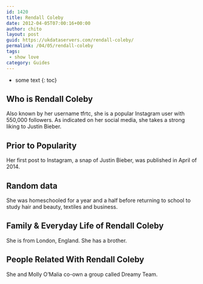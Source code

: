 ```yaml
---
id: 1420
title: Rendall Coleby
date: 2012-04-05T07:00:16+00:00
author: chito
layout: post
guid: https://ukdataservers.com/rendall-coleby/
permalink: /04/05/rendall-coleby
tags:
 - show love
category: Guides
---
```


* some text
{: toc}
          
          
## Who is  Rendall Coleby
                  
                  
                  
Also known by her username tfrtc, she is a popular Instagram user with 550,000 followers. As indicated on her social media, she takes a strong liking to Justin Bieber. 
                  
                
                
                
## Prior to Popularity 
                  
                  
                  
Her first post to Instagram, a snap of Justin Bieber, was published in April of 2014. 
                  
                
                
                
## Random data 
                  
                  
                  
She was homeschooled for a year and a half before returning to school to study hair and beauty, textiles and business. 
                  
                
                
                
## Family & Everyday Life of Rendall Coleby
                  
                  
                  
She is from London, England. She has a brother. 
                  
                
                
                
## People Related With  Rendall Coleby
                  
                  
                  
She and Molly O&#8217;Malia co-own a group called Dreamy Team. 
                  
                
              
            
          
          
          
    
    
  
